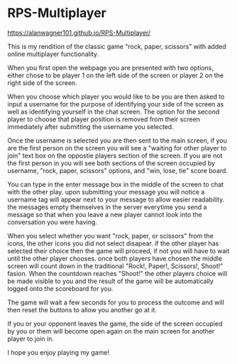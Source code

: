 # RPS-Multiplayer

https://alanwagner101.github.io/RPS-Multiplayer/

This is my rendition of the classic game "rock, paper, scissors" with added online multiplayer functionality.

When you first open the webpage you are presented with two options, either chose to be player 1 on the left side of the screen or player 2 on the right side of the screen.

When you choose which player you would like to be you are then asked to input a username for the purpose of identifying your side of the screen as well as identifying yourself in the chat screen. The option for the second player to choose that player position is removed from their screen immediately after submitting the username you selected.

Once the username is selected you are then sent to the main screen, if you are the first person on the screen you will see a "waiting for other player to join" text box on the oppostie players section of the screen. If you are not the first person in you will see both sections of the screen occupied by username, "rock, paper, scissors" options, and "win, lose, tie" score board.

You can type in the enter message box in the middle of the screen to chat with the other play. upon submitting your message you will notice a username tag will appear next to your message to allow easier readability. the messages empty themselves in the server everytime you send a message so that when you leave a new player cannot look into the conversation you were having.

When you select whether you want "rock, paper, or scissors" from the icons, the other icons you did not select disapear. if the other player has selected their choice then the game will proceed, if not you will have to wait until the other player chooses. once both players have chosen the middle screen will count down in the traditional "Rock!, Paper!, Scissors!, Shoot!" fasion. When the countdown reaches "Shoot!" the other players choice will be made visible to you and the result of the game will be automatically logged onto the scoreboard for you.

The game will wait a few seconds for you to process the outcome and will then reset the buttons to allow you another go at it.

If you or your opponent leaves the game, the side of the screen occupied by you or them will become open again on the main screen for another player to join in.

I hope you enjoy playing my game!

